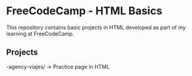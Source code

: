 # FreeCodeCamp - HTML Basics

This repository contains basic projects in HTML developed as part of my learning at FreeCodeCamp.
## Projects
-agency-viajes/ → Practice page in HTML